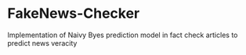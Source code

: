 # FakeNews-Checker
Implementation of Naivy Byes prediction model in fact check articles to predict news veracity 

